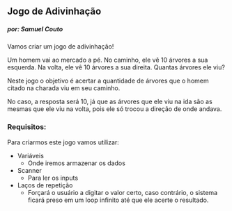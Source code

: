 ## Jogo de Adivinhação
##### *por: Samuel Couto*

Vamos criar um jogo de adivinhação!

Um homem vai ao mercado a pé. No caminho, ele vê 10 árvores a sua esquerda. Na volta, ele vê 10 árvores a sua direita. Quantas árvores ele viu?

Neste jogo o objetivo é acertar a quantidade de árvores que o homem citado na charada viu em seu caminho.

No caso, a resposta será 10, já que as árvores que ele viu na ida são as mesmas que ele viu na volta, pois ele só trocou a direção de onde andava.

### Requisitos:

Para criarmos este jogo vamos utilizar:

- Variáveis
    - Onde iremos armazenar os dados
- Scanner
    - Para ler os inputs
- Laços de repetição
    - Forçará o usuário a digitar o valor certo, caso contrário, o sistema ficará preso em um loop infinito até que ele acerte o resultado.
